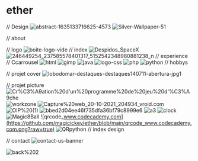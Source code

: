 # ether
// Design
![abstract-1635133716625-4573](https://github.com/magicickey/ether/blob/main/abstract-1635133716625-4573.jpg?raw=true)
![Silver-Wallpaper-51](https://github.com/magicickey/ether/blob/main/Silver-Wallpaper-51.jpg?raw=true)


// about 

// logo 
![boite-logo-vide](https://github.com/magicickey/ether/blob/main/boite-logo-vide.png?raw=true)
// index
![Despidos_SpaceX](https://github.com/magicickey/ether/blob/main/Despidos_SpaceX.jpg?raw=true)
![246449254_237585578401317_5152542348980881238_n](https://github.com/magicickey/ether/blob/main/246449254_237585578401317_5152542348980881238_n.jpg?raw=true)
// experience // Ccarrousel
![html](https://github.com/magicickey/ether/blob/main/html.png?raw=true)
![gimp](https://github.com/magicickey/ether/blob/main/gimp.png?raw=true)
![java](https://github.com/magicickey/ether/blob/main/java.png?raw=true)
![logo-css](https://github.com/magicickey/ether/blob/main/logo-css.webp?raw=true)
![php](https://github.com/magicickey/ether/blob/main/php.jpg?raw=true)
![python](https://github.com/magicickey/ether/blob/main/python.jpg?raw=true)
// hobbys

// projet cover
![lobodomar-destaques-destaques140711-abertura-jpg1](https://github.com/magicickey/ether/blob/main/lobodomar-destaques-destaques140711-abertura-jpg1.jpg?raw=true)

// projet picture
![Cr%C3%A9ation%20d'un%20programme%20de%20jeu%20d'%C3%A9che](https://github.com/magicickey/ether/blob/main/Cr%C3%A9ation%20d'un%20programme%20de%20jeu%20d'%C3%A9chec.png?raw=true)
![workzone](https://github.com/magicickey/ether/blob/main/workzone.jpeg?raw=true)
![Capture%20web_20-10-2021_204934_vroid.com](https://github.com/magicickey/ether/blob/main/Capture%20web_20-10-2021_204934_vroid.com.jpeg?raw=true)
![OIP%20(1)](https://github.com/magicickey/ether/blob/main/OIP%20(1).jfif?raw=true)
![bbed2d04ee46f735dfa36bf79c8999e6](https://github.com/magicickey/ether/blob/main/bbed2d04ee46f735dfa36bf79c8999e6.jpg?raw=true)
![a3](https://github.com/magicickey/ether/blob/main/a3.jpeg?raw=true)
![clock](https://github.com/magicickey/ether/blob/main/clock.jfif?raw=true)
![Magic8Ball](https://github.com/magicickey/ether/blob/main/Magic8Ball.jpeg?raw=true)
![qrcode_www.codecademy.com](https://github.com/magicickey/ether/blob/main/qrcode_www.codecademy.com.png?raw=true)
![QRpython](https://github.com/magicickey/ether/blob/main/QRpython.jpeg?raw+true)
// index design

// contact 
![contact-us-banner](https://github.com/magicickey/ether/blob/main/contact-us-banner.png?raw=true)

![back%202](https://github.com/magicickey/ether/blob/main/back%202.jpg?raw=true)
